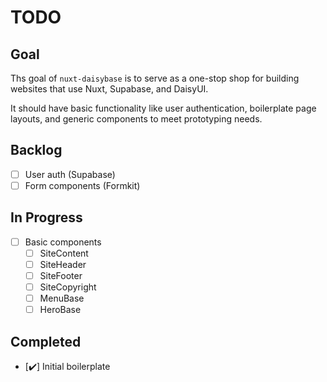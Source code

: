 # TODO

## Goal

Ths goal of `nuxt-daisybase` is to serve as a one-stop shop for building websites that use Nuxt, Supabase, and DaisyUI.

It should have basic functionality like user authentication, boilerplate page layouts, and generic components to meet prototyping needs.

## Backlog

- [ ] User auth (Supabase)
- [ ] Form components (Formkit)

## In Progress

- [ ] Basic components
    - [ ] SiteContent
    - [ ] SiteHeader
    - [ ] SiteFooter
    - [ ] SiteCopyright
    - [ ] MenuBase
    - [ ] HeroBase

## Completed

- [✔️] Initial boilerplate
